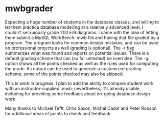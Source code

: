 # mwbgrader 
Expecting a huge number of students in the database classes, and willing to let them practice database modelling at a relatively advanced level, I couldn't serxuiously grade 200 E/R diagrams. I came with the idea of letting them submit a MySQL WorkBench .mwb file and having that file graded by a program.
The program looks for common design mistakes, and can be used on professional projects as well (grading is optional). The -r flag summarizes what was found and reports on potential issues.
There is a default grading scheme that can (so far untested) be overriden. The -g option shows all the points checked as well as the rules used for computing the grade. Its output can be used to generate a  customized grading scheme; some of the points checked may also be skipped.

This is work in progress. I plan to add the ability to compare student work with an instructor-supplied .mwb; nevertheless, it's already usable, including for providing some feedback about on-going database design work.

Many thanks to Michael Tefft, Chris Saxon, Michel Cadot and Peter Robson for additional ideas of points to check and feedback.
